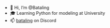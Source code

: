 - 👋 Hi, I’m @Bataling
- 🎓 Learning Python for modeling at University
- 📫 [bataling](https://discord.com/users/467368485870239744) on Discord

<!---
Bata1ing/Bata1ing is a ✨ special ✨ repository because its `README.md` (this file) appears on your GitHub profile.
You can click the Preview link to take a look at your changes.
--->
